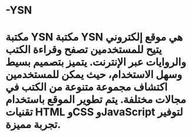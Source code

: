 # -YSN
# مكتبة YSN  مكتبة YSN هي موقع إلكتروني يتيح للمستخدمين تصفح وقراءة الكتب والروايات عبر الإنترنت. يتميز بتصميم بسيط وسهل الاستخدام، حيث يمكن للمستخدمين اكتشاف مجموعة متنوعة من الكتب في مجالات مختلفة. يتم تطوير الموقع باستخدام تقنيات HTML وCSS وJavaScript لتوفير تجربة مميزة.
